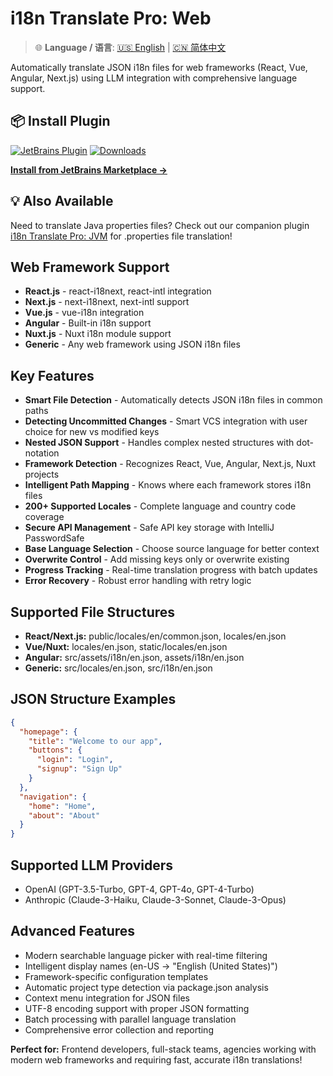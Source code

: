 # i18n Translate Pro: Web

> 🌐 **Language / 语言**: [🇺🇸 English](description.md) | [🇨🇳 简体中文](description.zh.md)

Automatically translate JSON i18n files for web frameworks (React, Vue, Angular, Next.js) using LLM integration with comprehensive language support.

## 📦 Install Plugin

[![JetBrains Plugin](https://img.shields.io/jetbrains/plugin/v/28020-i18n-translate-pro-web.svg)](https://plugins.jetbrains.com/plugin/28020-i18n-translate-pro-web)
[![Downloads](https://img.shields.io/jetbrains/plugin/d/28020-i18n-translate-pro-web.svg)](https://plugins.jetbrains.com/plugin/28020-i18n-translate-pro-web)

**[Install from JetBrains Marketplace →](https://plugins.jetbrains.com/plugin/28020-i18n-translate-pro-web)**

## 💡 Also Available

Need to translate Java properties files? Check out our companion plugin [i18n Translate Pro: JVM](https://plugins.jetbrains.com/plugin/27856-i18n-translate-pro-jvm) for .properties file translation!

## Web Framework Support

- **React.js** - react-i18next, react-intl integration
- **Next.js** - next-i18next, next-intl support
- **Vue.js** - vue-i18n integration
- **Angular** - Built-in i18n support
- **Nuxt.js** - Nuxt i18n module support
- **Generic** - Any web framework using JSON i18n files

## Key Features

- **Smart File Detection** - Automatically detects JSON i18n files in common paths
- **Detecting Uncommitted Changes** - Smart VCS integration with user choice for new vs modified keys
- **Nested JSON Support** - Handles complex nested structures with dot-notation
- **Framework Detection** - Recognizes React, Vue, Angular, Next.js, Nuxt projects
- **Intelligent Path Mapping** - Knows where each framework stores i18n files
- **200+ Supported Locales** - Complete language and country code coverage
- **Secure API Management** - Safe API key storage with IntelliJ PasswordSafe
- **Base Language Selection** - Choose source language for better context
- **Overwrite Control** - Add missing keys only or overwrite existing
- **Progress Tracking** - Real-time translation progress with batch updates
- **Error Recovery** - Robust error handling with retry logic

## Supported File Structures

- **React/Next.js:** public/locales/en/common.json, locales/en.json
- **Vue/Nuxt:** locales/en.json, static/locales/en.json
- **Angular:** src/assets/i18n/en.json, assets/i18n/en.json
- **Generic:** src/locales/en.json, src/i18n/en.json

## JSON Structure Examples

```json
{
  "homepage": {
    "title": "Welcome to our app",
    "buttons": {
      "login": "Login",
      "signup": "Sign Up"
    }
  },
  "navigation": {
    "home": "Home",
    "about": "About"
  }
}
```

## Supported LLM Providers

- OpenAI (GPT-3.5-Turbo, GPT-4, GPT-4o, GPT-4-Turbo)
- Anthropic (Claude-3-Haiku, Claude-3-Sonnet, Claude-3-Opus)

## Advanced Features

- Modern searchable language picker with real-time filtering
- Intelligent display names (en-US → "English (United States)")
- Framework-specific configuration templates
- Automatic project type detection via package.json analysis
- Context menu integration for JSON files
- UTF-8 encoding support with proper JSON formatting
- Batch processing with parallel language translation
- Comprehensive error collection and reporting

**Perfect for:** Frontend developers, full-stack teams, agencies working with modern web frameworks and requiring fast, accurate i18n translations!